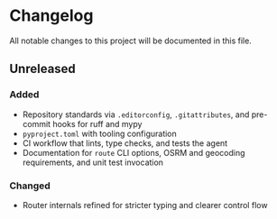 # Changelog

All notable changes to this project will be documented in this file.

## Unreleased

### Added
- Repository standards via `.editorconfig`, `.gitattributes`, and pre-commit hooks for ruff and mypy
- `pyproject.toml` with tooling configuration
- CI workflow that lints, type checks, and tests the agent
- Documentation for `route` CLI options, OSRM and geocoding requirements, and unit test invocation

### Changed
- Router internals refined for stricter typing and clearer control flow
